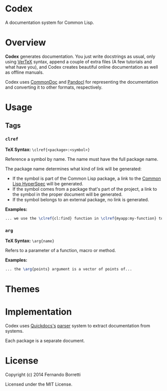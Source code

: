 # Codex

A documentation system for Common Lisp.

# Overview

**Codex** generates documentation. You just write docstrings as usual, only using
[VerTeX][vertex] syntax, append a couple of extra files (A few tutorials and
what have you), and Codex creates beautiful online documentation as well as
offline manuals.

Codex uses [CommonDoc][commondoc] and [Pandocl][pandocl] for representing the
documentation and converting it to other formats, respectively.

# Usage

## Tags

### `clref`

**TeX Syntax:** `\clref{<package>:<symbol>}`

Reference a symbol by name. The name must have the full package name.

The package name determines what kind of link will be generated:

* If the symbol is part of the Common Lisp package, a link to the
  [Common Lisp HyperSpec][clhs] will be generated.
* If the symbol comes from a package that's part of the project, a link to the
  symbol in the proper document will be generated.
* If the symbol belongs to an external package, no link is generated.

**Examples:**

```tex
... we use the \clref{cl:find} function in \clref{myapp:my-function} to find...
```

### `arg`

**TeX Syntax:** `\arg{name}`

Refers to a parameter of a function, macro or method.

**Examples:**

```tex
... the \arg{points} argument is a vector of points of...
```

# Themes

# Implementation

Codex uses [Quickdocs's][qd] [parser][qd-parser] system to extract
documentation from systems.

Each package is a separate document.

[vertex]: https://github.com/CommonDoc/vertex
[commondoc]: https://github.com/CommonDoc/common-doc
[pandocl]: https://github.com/CommonDoc/pandocl
[clhs]: http://www.lispworks.com/documentation/HyperSpec/Front/
[qd]: http://quickdocs.org/
[qd-parser]: https://github.com/fukamachi/quickdocs/blob/master/quickdocs-parser.asd

# License

Copyright (c) 2014 Fernando Borretti

Licensed under the MIT License.
